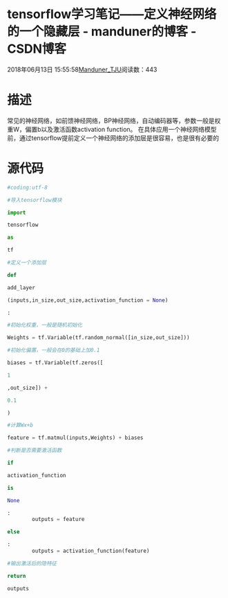 
# tensorflow学习笔记——定义神经网络的一个隐藏层 - manduner的博客 - CSDN博客


2018年06月13日 15:55:58[Manduner_TJU](https://me.csdn.net/manduner)阅读数：443


# 描述
常见的神经网络，如前馈神经网络，BP神经网络，自动编码器等，参数一般是权重W，偏置b以及激活函数activation function。
在具体应用一个神经网络模型前，通过tensorflow提前定义一个神经网络的添加层是很容易，也是很有必要的
# 源代码
```python
#coding:utf-8
```
```python
#导入tensorflow模块
```
```python
import
```
```python
tensorflow
```
```python
as
```
```python
tf
```
```python
#定义一个添加层
```
```python
def
```
```python
add_layer
```
```python
(inputs,in_size,out_size,activation_function = None)
```
```python
:
```
```python
#初始化权重，一般是随机初始化
```
```python
Weights = tf.Variable(tf.random_normal([in_size,out_size]))
```
```python
#初始化偏置，一般会在0的基础上加0.1
```
```python
biases = tf.Variable(tf.zeros([
```
```python
1
```
```python
,out_size]) +
```
```python
0.1
```
```python
)
```
```python
#计算Wx+b
```
```python
feature = tf.matmul(inputs,Weights) + biases
```
```python
#判断是否需要激活函数
```
```python
if
```
```python
activation_function
```
```python
is
```
```python
None
```
```python
:
        outputs = feature
```
```python
else
```
```python
:
        outputs = activation_function(feature)
```
```python
#输出激活后的隐特征
```
```python
return
```
```python
outputs
```

